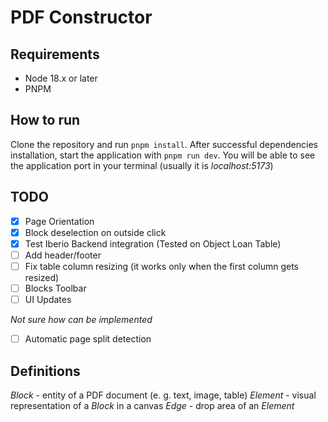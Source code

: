 # PDF Constructor

## Requirements

- Node 18.x or later
- PNPM

## How to run

Clone the repository and run `pnpm install`. After successful dependencies installation, start the application with `pnpm run dev`. You will be able to see the application port in your terminal (usually it is _localhost:5173_)

## TODO

- [x] Page Orientation
- [x] Block deselection on outside click
- [x] Test Iberio Backend integration (Tested on Object Loan Table)
- [ ] Add header/footer
- [ ] Fix table column resizing (it works only when the first column gets resized)
- [ ] Blocks Toolbar
- [ ] UI Updates

_Not sure how can be implemented_

- [ ] Automatic page split detection

## Definitions

_Block_ - entity of a PDF document (e. g. text, image, table)
_Element_ - visual representation of a _Block_ in a canvas
_Edge_ - drop area of an _Element_
